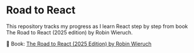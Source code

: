 # Road to React

This repository tracks my progress as I learn React step by step from book The Road to React (2025 edition) by Robin Wieruch.

📖 Book: [The Road to React (2025 Edition) by Robin Wieruch](https://www.roadtoreact.com/)
